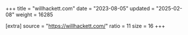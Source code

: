 +++
title = "willhackett.com"
date = "2023-08-05"
updated = "2025-02-08"
weight = 16285

[extra]
source = "https://willhackett.com/"
ratio = 11
size = 16
+++

